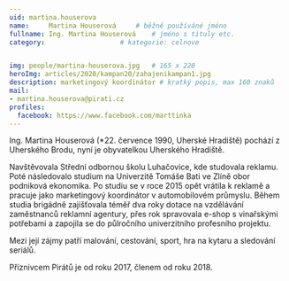 ```yaml
---
uid: martina.houserova
name:     Martina Houserová  	# běžně používáné jméno
fullname: Ing. Martina Houserová  	# jméno s tituly etc.
category:                   # kategorie: celnove


img: people/martina-houserova.jpg   # 165 x 220
heroImg: articles/2020/kampan20/zahajenikampan1.jpg
description: marketingový koordinátor # kratký popis, max 160 znaků
mail:
- martina.houserova@pirati.cz
profiles:
  facebook: https://www.facebook.com/marttinka
---
```


Ing. Martina Houserová (*22. července 1990, Uherské Hradiště) pochází z Uherského Brodu, nyní je obyvatelkou Uherského Hradiště.

Navštěvovala Střední odbornou školu Luhačovice, kde studovala reklamu. Poté následovalo studium na Univerzitě Tomáše Bati ve Zlíně obor podniková ekonomika. Po studiu se v roce 2015 opět vrátila k reklamě a pracuje jako marketingový koordinátor v automobilovém průmyslu. Během studia brigádně zajišťovala téměř dva roky dotace na vzdělávání zaměstnanců reklamní agentury, přes rok spravovala e-shop s vinařskými potřebami a zapojila se do půlročního univerzitního profesního projektu.

Mezi její zájmy patří malování, cestování, sport, hra na kytaru a sledování seriálů.

Příznivcem Pirátů je od roku 2017, členem od roku 2018.
